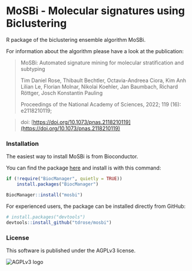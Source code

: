 # MoSBi - Molecular signatures using Biclustering

R package of the biclustering ensemble algorithm MoSBi.


For information about the algorithm please have a look at the publication:

>MoSBi: Automated signature mining for molecular stratification and subtyping
>
>Tim Daniel Rose, Thibault Bechtler, Octavia-Andreea Ciora, Kim Anh Lilian Le, Florian Molnar, Nikolai Koehler, Jan Baumbach, Richard Röttger, Josch Konstantin Pauling
>
>Proceedings of the National Academy of Sciences, 2022; 119 (16): e2118210119; 

>doi: [https://doi.org/10.1073/pnas.2118210119](https://doi.org/10.1073/pnas.2118210119)

### Installation

The easiest way to install MoSBi is from Bioconductor.

You can find the package [here](https://bioconductor.org/packages/mosbi/) and install is with this command:

``` r
if (!require("BiocManager", quietly = TRUE))
    install.packages("BiocManager")

BiocManager::install("mosbi")
```

For experienced users, the package can be installed directly from GitHub:

``` r
# install.packages("devtools")
devtools::install_github("tdrose/mosbi")
```


### License

This software is published under the AGPLv3 license.

![AGPLv3 logo](https://www.gnu.org/graphics/agplv3-with-text-162x68.png)
